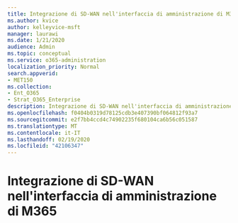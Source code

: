 ```yaml
---
title: Integrazione di SD-WAN nell'interfaccia di amministrazione di M365
ms.author: kvice
author: kelleyvice-msft
manager: laurawi
ms.date: 1/21/2020
audience: Admin
ms.topic: conceptual
ms.service: o365-administration
localization_priority: Normal
search.appverid:
- MET150
ms.collection:
- Ent_O365
- Strat_O365_Enterprise
description: Integrazione di SD-WAN nell'interfaccia di amministrazione di M365
ms.openlocfilehash: f0404b0319d78125cdb3e407390bf064812f93a7
ms.sourcegitcommit: e2f7bb4ccd4c74902235f680104ca6b56c051587
ms.translationtype: MT
ms.contentlocale: it-IT
ms.lasthandoff: 02/19/2020
ms.locfileid: "42106347"
---
```

# <a name="sd-wan-integration-in-the-m365-admin-center"></a>Integrazione di SD-WAN nell'interfaccia di amministrazione di M365
